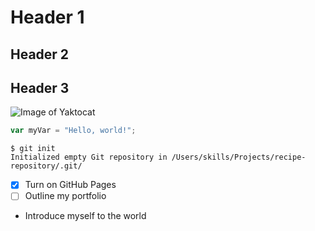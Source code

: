 # Header 1
## Header 2
## Header 3
![Image of Yaktocat](https://octodex.github.com/images/yaktocat.png)
``` javascript
var myVar = "Hello, world!";
```
```
$ git init
Initialized empty Git repository in /Users/skills/Projects/recipe-repository/.git/
```
- [x] Turn on GitHub Pages
- [ ] Outline my portfolio
- Introduce myself to the world
